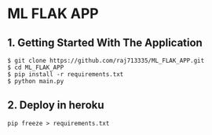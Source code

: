 # ML FLAK APP

## 1. Getting Started With The Application

```
$ git clone https://github.com/raj713335/ML_FLAK_APP.git
$ cd ML_FLAK_APP
$ pip install -r requirements.txt
$ python main.py
```

## 2. Deploy in heroku

```
pip freeze > requirements.txt
```

